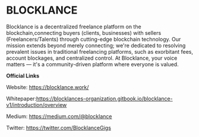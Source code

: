 # BLOCKLANCE


Blocklance is a decentralized freelance platform on the blockchain,connecting buyers (clients, businesses) with sellers (Freelancers/Talents) through cutting-edge blockchain technology. Our mission extends beyond merely connecting; we're dedicated to resolving prevalent issues in traditional freelancing platforms, such as exorbitant fees, account blockages, and centralized control. At Blocklance, your voice matters — it's a community-driven platform where everyone is valued.

**Official Links**

Website: https://blocklance.work/

Whitepaper:https://blocklances-organization.gitbook.io/blocklance-v1/introduction/overview

Medium: https://medium.com/@blocklance

Twitter: https://twitter.com/BlocklanceGigs
